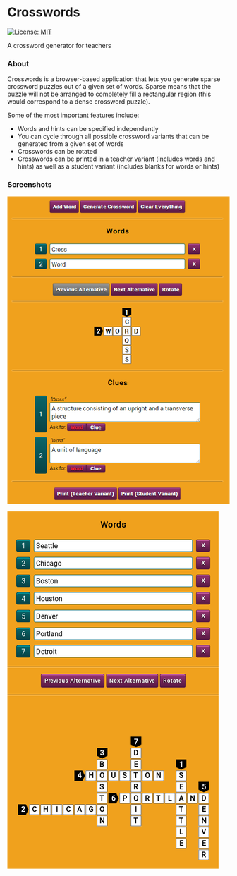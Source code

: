 Crosswords
==========

[![License: MIT](https://img.shields.io/badge/License-MIT-yellow.svg)](https://opensource.org/licenses/MIT)

A crossword generator for teachers

### About

Crosswords is a browser-based application that lets you generate sparse
crossword puzzles out of a given set of words. Sparse means that the
puzzle will not be arranged to completely fill a rectangular region
(this would correspond to a dense crossword puzzle).

Some of the most important features include:

* Words and hints can be specified independently
* You can cycle through all possible crossword variants that can be
generated from a given set of words
* Crosswords can be rotated
* Crosswords can be printed in a teacher variant (includes words and
hints) as well as a student variant (includes blanks for words or hints)

### Screenshots

![Main interface](screenshots/main-interface.png)

![Large crosswords](screenshots/large-crossword.png)
